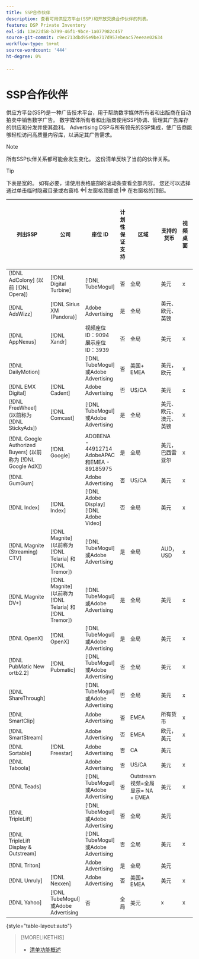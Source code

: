 ```yaml
---
title: SSP合作伙伴
description: 查看可用供应方平台(SSP)和开放交换合作伙伴的列表。
feature: DSP Private Inventory
exl-id: 13e22d58-b799-46f1-9bce-1a077982c457
source-git-commit: c9ec713dbd95e9be717d957ebeac57eeeae02634
workflow-type: tm+mt
source-wordcount: '444'
ht-degree: 0%

---
```


# SSP合作伙伴

供应方平台(SSP)是一种广告技术平台，用于帮助数字媒体所有者和出版商在自动拍卖中销售数字广告。 数字媒体所有者和出版商使用SSP协调、管理其广告库存的供应和分发并使其盈利。 Advertising DSP与所有领先的SSP集成，使广告商能够轻松访问高质量内容库，以满足其广告需求。

>[!NOTE]
>
>所有SSP伙伴关系都可能会发生变化。 这份清单反映了当前的伙伴关系。

>[!TIP]
>
>下表是宽的。 如有必要，请使用表格底部的滚动条查看全部内容。 您还可以选择通过单击临时隐藏目录或右窗格 ![隐藏左窗格](/help/dsp/assets/hide-left-pane.png "隐藏左窗格") 左窗格顶部或 ![隐藏右侧窗格](/help/dsp/assets/hide-right-pane.png "隐藏右侧窗格") 在右窗格的顶部。

| 列出SSP | 公司 | 座位 ID | 计划性保证支持 | 区域 | 支持的货币 | 视频桌面 | 视频移动设备 | Video TV | 显示桌面 | 显示移动设备 | 本机显示 | 音频桌面和移动设备 |
|--- |--- |--- |--- |--- |--- |--- |--- |--- |--- |--- |--- |--- |
| [!DNL AdColony] (以前 [!DNL Opera]) | [!DNL Digital Turbine] | [!DNL TubeMogul] | 否 | 全局 | 美元 | x | x |  | x | x |  |  |
| [!DNL AdsWizz] | [!DNL Sirius XM (Pandora)] | Adobe Advertising | 是 | 全局 | 美元、欧元、英镑 |  |  |  |  |  |  | x |
| [!DNL AppNexus] | [!DNL Xandr] | 视频座位ID：9094<br>展示座位ID：3939 | 否 | 全局 | 美元 | x | x | x | x | x |  |  |
| [!DNL DailyMotion] |  | [!DNL TubeMogul] 或Adobe Advertising | 否 | 美国+ EMEA | 美元，欧元 | x | x | x | x | x |  |  |
| [!DNL EMX Digital] | [!DNL Cadent] | Adobe Advertising | 否 | US/CA | 美元 | x | x | x | x | x |  |  |
| [!DNL FreeWheel] (以前称为 [!DNL StickyAds]) | [!DNL Comcast] | [!DNL TubeMogul] 或Adobe Advertising | 是 | 全局 | 美元、欧元、澳元、英镑 | x | x | x |  |  |  |  |
| [!DNL Google Authorized Buyers] (以前称为 [!DNL Google AdX]) | [!DNL Google] | ADOBENA - 44912714<br>AdobeAPAC和EMEA - 89185975 | 是 | 全局 | 美元，巴西雷亚尔 | x | x | x | x | x |  | x |
| [!DNL GumGum] |  | Adobe Advertising | 否 | US/CA | 美元 | x | x |  | x | x |  |  |
| [!DNL Index] | [!DNL Index] | [!DNL Adobe Display]<br>[!DNL Adobe Video] | 否 | 全局 | 美元 | x | x | x | x | x | | |
| [!DNL Magnite (Streaming) CTV] | [!DNL Magnite] (以前称为 [!DNL Telaria] 和 [!DNL Tremor]) | [!DNL TubeMogul] 或Adobe Advertising | 是 | 全局 | AUD， USD | x | x | x |  |  |  |  |
| [!DNL Magnite DV+] | [!DNL Magnite] (以前称为 [!DNL Telaria] 和 [!DNL Tremor]) | [!DNL TubeMogul] 或Adobe Advertising | 是 | 全局 | 美元 | x | x | x | x | x |  | x |
| [!DNL OpenX] | [!DNL OpenX] | [!DNL TubeMogul] 或Adobe Advertising | 是 | 全局 | 美元 | x | x | x | x | x |  |  |
| [!DNL PubMatic New ortb2.2] | [!DNL Pubmatic] | [!DNL TubeMogul] 或Adobe Advertising | 否 | 全局 | 美元 | x | x | x | x | x |  |  |
| [!DNL ShareThrough] |  | [!DNL TubeMogul] 或Adobe Advertising | 否 | 全局 | 美元 | x | x | x | x | x | x |  |
| [!DNL SmartClip] |  | Adobe Advertising | 否 | EMEA | 所有货币 | x | x | x | x | x |  |  |
| [!DNL SmartStream] |  | Adobe Advertising | 否 | EMEA | 欧元，美元 | x | x |  |  |  |  |  |
| [!DNL Sortable] | [!DNL Freestar] | Adobe Advertising | 否 | CA | 美元 |  |  |  | x | x |  |  |
| [!DNL Taboola] |  | Adobe Advertising | 否 | US/CA | 美元 | x | x |  |  |  |  |  |
| [!DNL Teads] |  | [!DNL TubeMogul] 或Adobe Advertising | 否 | Outstream视频=全局<br>显示= NA + EMEA | 美元 | x | x |  | x | x |  |  |
| [!DNL TripleLift] |  | [!DNL TubeMogul] 或Adobe Advertising | 否 | 全局 | 美元 |  |  |  |  |  | x |  |
| [!DNL TripleLift Display & Outstream] |  | [!DNL TubeMogul] 或Adobe Advertising | 否 | 全局 | 美元 | x | x | x | x | x |  |  |
| [!DNL Triton] |  | Adobe Advertising | 是 | 全局 | 美元 |  |  |  |  |  |  | x |
| [!DNL Unruly] | [!DNL Nexxen] | Adobe Advertising | 否 | 美国+ EMEA | 美元 | x | x | x |  |  |  |  |
| [!DNL Yahoo] | [!DNL TubeMogul] 或Adobe Advertising | 否 | 全局 | 美元 | x | x | x | x | x |  |  |

{style="table-layout:auto"}

>[!MORELIKETHIS]
>
>* [清单功能概述](inventory-overview.md)
